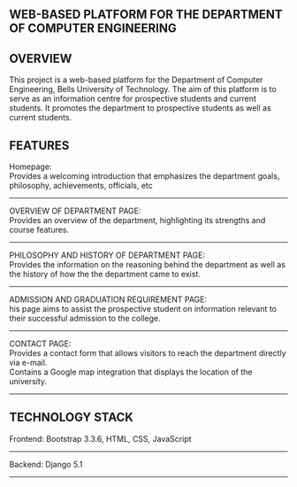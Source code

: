 WEB-BASED PLATFORM FOR THE DEPARTMENT OF COMPUTER ENGINEERING
---------------------------------------------------------------
OVERVIEW
--------
This project is a web-based platform for the Department of Computer Engineering, Bells University of Technology. The aim of this platform is to serve as an information centre for prospective students and current students. It promotes the department to prospective students as well as current students.

FEATURES
--------
Homepage:  
Provides a welcoming introduction that emphasizes the department goals, philosophy, achievements, officials, etc
________________________________________________________________________________________________________________
OVERVIEW OF DEPARTMENT PAGE:  
Provides an overview of the department, highlighting its strengths and course features.
_______________________________________________________________________________________
PHILOSOPHY AND HISTORY OF DEPARTMENT PAGE:  
Provides the information on the reasoning behind the department as well as the history of how the the department came to exist.
________________________________________________________________________________________________________________________________
ADMISSION AND GRADUATION REQUIREMENT PAGE:  
his page aims to assist the prospective student on information relevant to their successful admission to the college.
________________________________________________________________________________________________________________________________
CONTACT PAGE:  
Provides a contact form that allows visitors to reach the department directly via e-mail.  
Contains a Google map integration that displays the location of the university.
________________________________________________________________________________________________________________________________

TECHNOLOGY STACK
----------------
Frontend: 
Bootstrap 3.3.6, HTML, CSS, JavaScript
______________________________________
Backend:
Django 5.1
______________________________________
